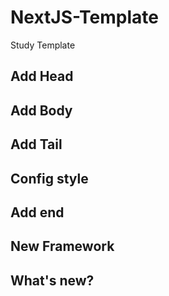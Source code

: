 # NextJS-Template
Study Template

## Add Head

## Add Body

## Add Tail

## Config style

## Add end

## New Framework

## What's new?
